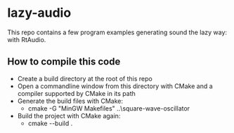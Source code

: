 # lazy-audio

This repo contains a few program examples generating sound the lazy way: with RtAudio.

## How to compile this code

* Create a build directory at the root of this repo
* Open a commandline window from this directory with CMake and a compiler supported by CMake in its path
* Generate the build files with CMake:
    * cmake -G "MinGW Makefiles" ..\square-wave-oscillator
* Build the project with CMake again:
    * cmake --build .